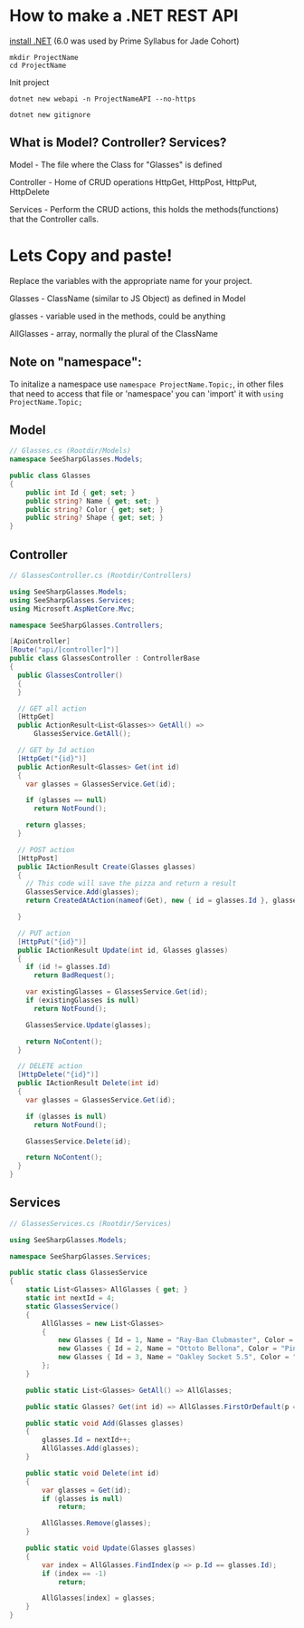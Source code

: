 # How to make a .NET REST API
[install .NET](https://dotnet.microsoft.com/en-us/download/dotnet/6.0) (6.0 was used by Prime Syllabus for Jade Cohort)



```
mkdir ProjectName
cd ProjectName
```

Init project

```
dotnet new webapi -n ProjectNameAPI --no-https
```

```
dotnet new gitignore
```

## What is Model? Controller? Services?

Model - The file where the Class for "Glasses" is defined

Controller - Home of CRUD operations HttpGet, HttpPost, HttpPut, HttpDelete

Services - Perform the CRUD actions, this holds the methods(functions) that the Controller calls.

# Lets Copy and paste!

Replace the variables with the appropriate name for your project.

Glasses - ClassName (similar to JS Object) as defined in Model

glasses - variable used in the methods, could be anything

AllGlasses - array, normally the plural of the ClassName



## Note on "namespace":

To initalize a namespace use `namespace ProjectName.Topic;`, in other files that need to access that file or 'namespace' you can 'import' it with `using ProjectName.Topic;`

## Model

```c#
// Glasses.cs (Rootdir/Models)
namespace SeeSharpGlasses.Models;

public class Glasses
{
    public int Id { get; set; }
    public string? Name { get; set; }
    public string? Color { get; set; }
    public string? Shape { get; set; }
}
```

## Controller

```c#
// GlassesController.cs (Rootdir/Controllers)

using SeeSharpGlasses.Models;
using SeeSharpGlasses.Services;
using Microsoft.AspNetCore.Mvc;

namespace SeeSharpGlasses.Controllers;

[ApiController]
[Route("api/[controller]")]
public class GlassesController : ControllerBase
{
  public GlassesController()
  {
  }

  // GET all action
  [HttpGet]
  public ActionResult<List<Glasses>> GetAll() =>
      GlassesService.GetAll();

  // GET by Id action
  [HttpGet("{id}")]
  public ActionResult<Glasses> Get(int id)
  {
    var glasses = GlassesService.Get(id);

    if (glasses == null)
      return NotFound();

    return glasses;
  }

  // POST action
  [HttpPost]
  public IActionResult Create(Glasses glasses)
  {
    // This code will save the pizza and return a result
    GlassesService.Add(glasses);
    return CreatedAtAction(nameof(Get), new { id = glasses.Id }, glasses);

  }

  // PUT action
  [HttpPut("{id}")]
  public IActionResult Update(int id, Glasses glasses)
  {
    if (id != glasses.Id)
      return BadRequest();

    var existingGlasses = GlassesService.Get(id);
    if (existingGlasses is null)
      return NotFound();

    GlassesService.Update(glasses);

    return NoContent();
  }

  // DELETE action
  [HttpDelete("{id}")]
  public IActionResult Delete(int id)
  {
    var glasses = GlassesService.Get(id);

    if (glasses is null)
      return NotFound();

    GlassesService.Delete(id);

    return NoContent();
  }
}

```

## Services

```c#
// GlassesServices.cs (Rootdir/Services)

using SeeSharpGlasses.Models;

namespace SeeSharpGlasses.Services;

public static class GlassesService
{
    static List<Glasses> AllGlasses { get; }
    static int nextId = 4;
    static GlassesService()
    {
        AllGlasses = new List<Glasses>
        {
            new Glasses { Id = 1, Name = "Ray-Ban Clubmaster", Color = " Brown / Gold", Shape = "browline" },
            new Glasses { Id = 2, Name = "Ottoto Bellona", Color = "Pink / Gold", Shape = "Oval" },
            new Glasses { Id = 3, Name = "Oakley Socket 5.5", Color = "Gunmetal", Shape = "Rectangle"}
        };
    }

    public static List<Glasses> GetAll() => AllGlasses;

    public static Glasses? Get(int id) => AllGlasses.FirstOrDefault(p => p.Id == id);

    public static void Add(Glasses glasses)
    {
        glasses.Id = nextId++;
        AllGlasses.Add(glasses);
    }

    public static void Delete(int id)
    {
        var glasses = Get(id);
        if (glasses is null)
            return;

        AllGlasses.Remove(glasses);
    }

    public static void Update(Glasses glasses)
    {
        var index = AllGlasses.FindIndex(p => p.Id == glasses.Id);
        if (index == -1)
            return;

        AllGlasses[index] = glasses;
    }
}
```
